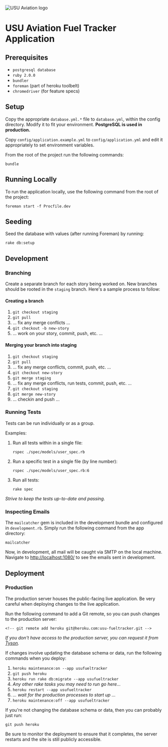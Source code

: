 ![USU Aviation logo](http://www.usufueltracker.com/images/usu-aviation.jpg)

# USU Aviation Fuel Tracker Application

## Prerequisites

* ```postgresql database```
* ```ruby 2.0.0```
* ```bundler```
* ```foreman``` (part of heroku toolbelt)
* ```chromedriver``` (for feature specs)

## Setup

Copy the appropriate ```database.yml.*``` file to ```database.yml```, within the config directory. Modify it to fit your environment. **PostgreSQL is used in production.**

Copy ```config/application.example.yml``` to ```config/application.yml``` and edit it appropriately to set environment variables.

From the root of the project run the following commands:

    bundle

## Running Locally

To run the application locally, use the following command from the root of the project:

    foreman start -f Procfile.dev

## Seeding

Seed the database with values (after running Foreman) by running:

    rake db:setup

## Development

### Branching

Create a separate branch for each story being worked on. New branches should be rooted in the ```staging``` branch. Here's a sample process to follow:

#### Creating a branch

1. ```git checkout staging```
1. ```git pull```
1. ... fix any merge conflicts ...
1. ```git checkout -b new-story```
1. ... work on your story, commit, push, etc. ...

#### Merging your branch into staging

1. ```git checkout staging```
1. ```git pull```
1. ... fix any merge conflicts, commit, push, etc. ...
1. ```git checkout new-story```
1. ```git merge staging```
1. ... fix any merge conflicts, run tests, commit, push, etc. ...
1. ```git checkout staging```
1. ```git merge new-story```
1. ... checkin and push ...

### Running Tests

Tests can be run individually or as a group.

Examples:

  1. Run all tests within in a single file:

      ```rspec ./spec/models/user_spec.rb```

  1. Run a specific test in a single file (by line number):

      ```rspec ./spec/models/user_spec.rb:6```

  1. Run all tests:

      ```rake spec```

*Strive to keep the tests up-to-date and passing.*

### Inspecting Emails

The ```mailcatcher``` gem is included in the development bundle and configured in ```development.rb```. Simply run the following command from the app directory:

    mailcatcher

Now, in development, all mail will be caught via SMTP on the local machine. Navigate to [http://localhost:1080/](http://localhost:1080/) to see the emails sent in development.

## Deployment

### Production

The production server houses the public-facing live application. Be very careful when deploying changes to the live application.

Run the following command to add a Git remote, so you can push changes to the production server:

    <!-- git remote add heroku git@heroku.com:usu-fueltracker.git -->

*If you don't have access to the production server, you can request it from [Tyson](mailto:tyson@tysoncrosbie.com).*

If changes involve updating the database schema or data, run the following commands when you deploy:

  1. ```heroku maintenance:on --app usufueltracker```
  1. ```git push heroku```
  1. ```heroku run rake db:migrate --app usufueltracker```
  1. *Any other rake tasks you may need to run go here...*
  1. ```heroku restart --app usufueltracker```
  1. *... wait for the production processes to start up ...*
  1. ```heroku maintenance:off --app usufueltracker```

If you're not changing the database schema or data, then you can probably just run:

    git push heroku

Be sure to monitor the deployment to ensure that it completes, the server restarts and the site is still publicly accessible.

